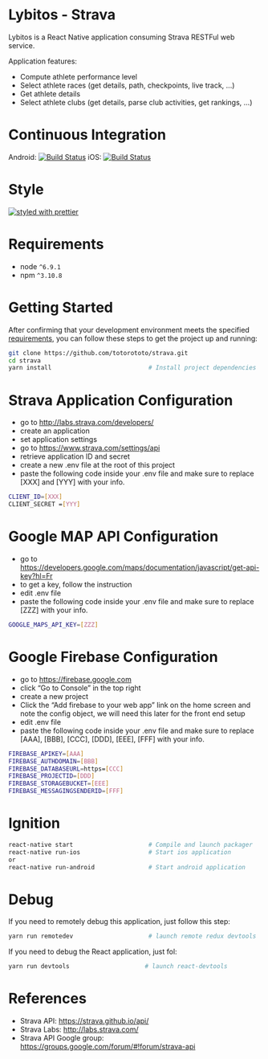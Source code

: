 # Lybitos - Strava

Lybitos is a React Native application consuming Strava RESTFul web service.

Application features: 

* Compute athlete performance level
* Select athlete races (get details, path, checkpoints, live track, ...)
* Get athlete details
* Select athlete clubs (get details, parse club activities, get rankings, ...)


# Continuous Integration

Android: [![Build Status](https://www.bitrise.io/app/a416933328198685.svg?token=0-NdeRg6y57BlLMUX0VIRg)](https://www.bitrise.io/app/a416933328198685)  iOS: [![Build Status](https://www.bitrise.io/app/17f5bc5ad4a502af.svg?token=08vLH5UDITLIxqCG-tumdw&branch=master)](https://www.bitrise.io/app/17f5bc5ad4a502af)


# Style

[![styled with prettier](https://img.shields.io/badge/styled_with-prettier-ff69b4.svg)](https://github.com/prettier/prettier)


# Requirements

* node `^6.9.1`
* npm `^3.10.8`


# Getting Started

After confirming that your development environment meets the specified [requirements](#requirements), you can follow these steps to get the project up and running:

```bash
git clone https://github.com/totorototo/strava.git
cd strava
yarn install                           # Install project dependencies
```


# Strava Application Configuration

* go to http://labs.strava.com/developers/ 
* create an application
* set application settings
* go to https://www.strava.com/settings/api
* retrieve application ID and secret
* create a new .env file at the root of this project
* paste the following code inside your .env file and make sure to replace [XXX] and [YYY] with your info.

```bash
CLIENT_ID=[XXX]
CLIENT_SECRET =[YYY]
```



# Google MAP API Configuration

* go to https://developers.google.com/maps/documentation/javascript/get-api-key?hl=Fr
* to get a key, follow the instruction
* edit .env file
* paste the following code inside your .env file and make sure to replace [ZZZ] with your info.

```bash
GOOGLE_MAPS_API_KEY=[ZZZ]
```


# Google Firebase Configuration

* go to https://firebase.google.com 
* click “Go to Console” in the top right
* create a new project
* Click the “Add firebase to your web app” link on the home screen and note the config object, we will need this later for the front end setup
* edit .env file
* paste the following code inside your .env file and make sure to replace [AAA], [BBB], [CCC], [DDD], [EEE], [FFF] with your info.

```bash
FIREBASE_APIKEY=[AAA]
FIREBASE_AUTHDOMAIN=[BBB]
FIREBASE_DATABASEURL=https=[CCC]
FIREBASE_PROJECTID=[DDD]
FIREBASE_STORAGEBUCKET=[EEE]
FIREBASE_MESSAGINGSENDERID=[FFF]
```


# Ignition

```bash
react-native start                     # Compile and launch packager
react-native run-ios                   # Start ios application
or
react-native run-android               # Start android application
```

# Debug

If you need to remotely debug this application, just follow this step:

```bash
yarn run remotedev                     # launch remote redux devtools
```

If you need to debug the React application, just fol: 

```bash
yarn run devtools                     # launch react-devtools
```

# References

* Strava API: https://strava.github.io/api/
* Strava Labs: http://labs.strava.com/
* Strava API Google group: https://groups.google.com/forum/#!forum/strava-api



